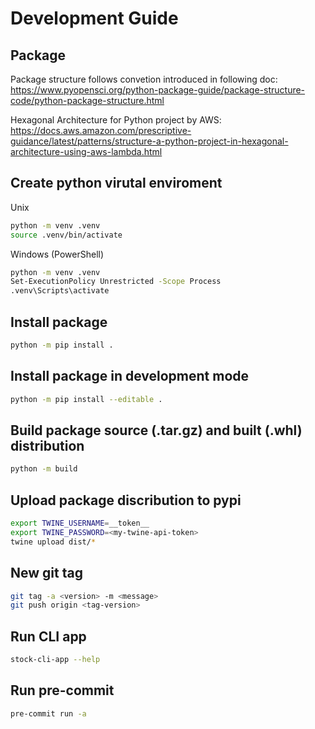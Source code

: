 # Development Guide

## Package

Package structure follows convetion introduced in following doc:
https://www.pyopensci.org/python-package-guide/package-structure-code/python-package-structure.html

Hexagonal Architecture for Python project by AWS:
https://docs.aws.amazon.com/prescriptive-guidance/latest/patterns/structure-a-python-project-in-hexagonal-architecture-using-aws-lambda.html


## Create python virutal enviroment

Unix

```sh
python -m venv .venv
source .venv/bin/activate
```

Windows (PowerShell)

```sh
python -m venv .venv
Set-ExecutionPolicy Unrestricted -Scope Process
.venv\Scripts\activate
```

## Install package

```sh
python -m pip install .
```

## Install package in development mode

```sh
python -m pip install --editable .
```

## Build package source (.tar.gz) and built (.whl) distribution

```sh
python -m build
```

## Upload package discribution to pypi

```sh
export TWINE_USERNAME=__token__
export TWINE_PASSWORD=<my-twine-api-token>
twine upload dist/*
```

## New git tag

```sh
git tag -a <version> -m <message>
git push origin <tag-version>
```

## Run CLI app

```sh
stock-cli-app --help
```

## Run pre-commit

```sh
pre-commit run -a
```
